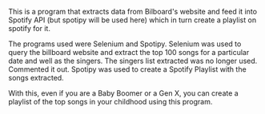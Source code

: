 This is a program that extracts data from Bilboard's website and feed it into Spotify API (but spotipy will be used here) which in turn create a playlist on spotify for it.

The programs used were Selenium and Spotipy. Selenium was used to query the billboard website and extract the top 100 songs for a particular date and well as the singers. 
The singers list extracted was no longer used. Commented it out.
Spotipy was used to create a Spotify Playlist with the songs extracted.

With this, even if you are a Baby Boomer or a Gen X, you can create a playlist of the top songs in your childhood using this program.
